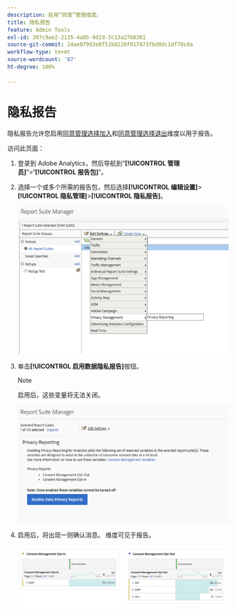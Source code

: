 ```yaml
---
description: 启用“同意”管理维度。
title: 隐私报告
feature: Admin Tools
exl-id: 307c9ae2-2135-4a0b-9d2d-3c13a27b8361
source-git-commit: 24ae07993e8f51b8220f817873fbd8dc1df70cda
workflow-type: tm+mt
source-wordcount: '87'
ht-degree: 100%

---
```


# 隐私报告

隐私报告允许您启用[同意管理选择加入](/help/components/dimensions/cm-opt-in.md)和[同意管理选择退出](/help/components/dimensions/cm-opt-out.md)维度以用于报告。

访问此页面：

1. 登录到 Adobe Analytics，然后导航到“**[!UICONTROL 管理员]**”>“**[!UICONTROL 报告包]**”。
1. 选择一个或多个所需的报告包，然后选择&#x200B;**[!UICONTROL 编辑设置]**>**[!UICONTROL 隐私管理]**>**[!UICONTROL 隐私报告]**。

   ![编辑设置](assets/rsm-privacy-select.png)

1. 单击&#x200B;**[!UICONTROL 启用数据隐私报告]**&#x200B;按钮。

   >[!NOTE]
   >
   >启用后，这些变量将无法关闭。

   ![启用](assets/rsm-privacy-enable.png)

1. 启用后，将出现一则确认消息。 维度可见于报告。

   ![报告](assets/consent-management.png)
